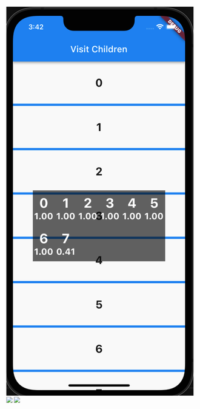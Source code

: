 ![](https://github.com/Jokergz/flutter_visit_children/blob/main/img/1.png)
![](https://github.com/Jokergz/flutter_visit_children/blob/main/img/2.png")
![](https://github.com/Jokergz/flutter_visit_children/blob/main/img/3.mov")